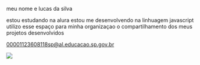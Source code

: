 meu nome e lucas da silva 

estou estudando na alura
estou me desenvolvendo na linhuagem javascript
utilizo esse espaço para minha organizaçao o compartilhamento dos meus projetos desenvolvidos 

00001123608118sp@al.educacao.sp.gov.br 

![](https://media1.tenor.com/m/bhj_oNcFUM4AAAAd/thumbs-up.gif)
